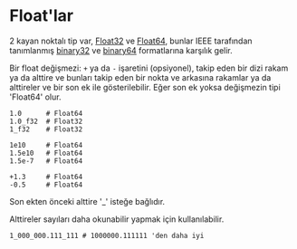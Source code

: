 # Float'lar

2 kayan noktalı tip var, [Float32](http://crystal-lang.org/api/Float32.html) ve [Float64](http://crystal-lang.org/api/Float64.html),
bunlar IEEE tarafından tanımlanmış [binary32](http://en.wikipedia.org/wiki/Single_precision_floating-point_format)
ve [binary64](http://en.wikipedia.org/wiki/Double_precision_floating-point_format) formatlarına karşılık gelir.

Bir float değişmezi: `+` ya da `-` işaretini (opsiyonel), takip eden
bir dizi rakam ya da alttire ve bunları takip eden bir nokta ve arkasına
rakamlar ya da alttireler ve bir son ek ile gösterilebilir.
Eğer son ek yoksa değişmezin tipi 'Float64' olur.

```crystal
1.0      # Float64
1.0_f32  # Float32
1_f32    # Float32

1e10     # Float64
1.5e10   # Float64
1.5e-7   # Float64

+1.3     # Float64
-0.5     # Float64
```

Son ekten önceki alttire '_' isteğe bağlıdır.

Alttireler sayıları daha okunabilir yapmak için kullanılabilir.

```crystal
1_000_000.111_111 # 1000000.111111 'den daha iyi
```
